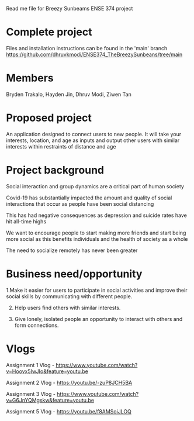 Read me file for Breezy Sunbeams ENSE 374 project

# Complete project
Files and installation instructions can be found in the 'main' branch
https://github.com/dhruvkmodi/ENSE374_TheBreezySunbeans/tree/main

# Members
Bryden Trakalo, Hayden Jin, Dhruv Modi, Ziwen Tan

# Proposed project
An application designed to connect users to new people. It will take your interests, location, and age as inputs and output other users with similar interests within restraints of distance and age

# Project background
Social interaction and group dynamics are a critical part of human society 

Covid-19 has substantially impacted the amount and quality of social interactions that occur as people have been social distancing 

This has had negative consequences as depression and suicide rates have hit all-time highs 

We want to encourage people to start making more friends and start being more social as this benefits individuals and the health of society as a whole 

The need to socialize remotely has never been greater

# Business need/opportunity
1.Make it easier for users to participate in social activities and improve their social skills by communicating with different people.

2. Help users find others with similar interests.

3. Give lonely, isolated people an opportunity to interact with others and form connections.

# Vlogs

Assignment 1 Vlog - https://www.youtube.com/watch?v=Hoovx5IwJIo&feature=youtu.be

Assignment 2 Vlog - https://youtu.be/-zuP8JCH5BA

Assignment 3 Vlog - https://www.youtube.com/watch?v=G6JnYQMgskw&feature=youtu.be

Assignment 5 Vlog - https://youtu.be/f8AMSoiJLOQ
